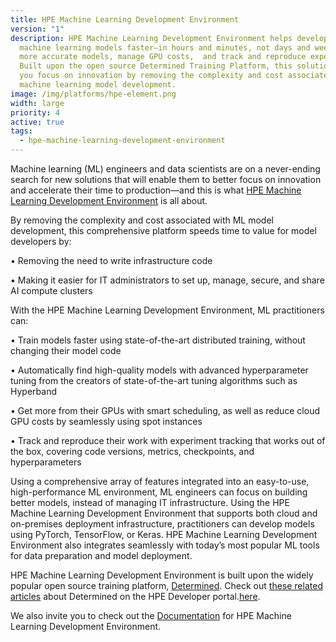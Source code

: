 ```yaml
---
title: HPE Machine Learning Development Environment
version: "1"
description: HPE Machine Learning Development Environment helps developers train
  machine learning models faster—in hours and minutes, not days and weeks—build
  more accurate models, manage GPU costs,  and track and reproduce experiments.
  Built upon the open source Determined Training Platform, this solution helps
  you focus on innovation by removing the complexity and cost associated with
  machine learning model development.
image: /img/platforms/hpe-element.png
width: large
priority: 4
active: true
tags:
  - hpe-machine-learning-development-environment
---
```

Machine learning (ML) engineers and data scientists are on a never-ending search for new solutions that will enable them to better focus on innovation and accelerate their time to production—and this is what [HPE Machine Learning Development Environment](https://www.hpe.com/us/en/solutions/artificial-intelligence/machine-learning-development-environment.html) is all about.

By removing the complexity and cost associated with ML model development, this comprehensive platform speeds time to value for model developers by:

• Removing the need to write infrastructure code

• Making it easier for IT administrators to set up, manage, secure, and share AI compute clusters

With the HPE Machine Learning Development Environment, ML practitioners can:

• Train models faster using state-of-the-art distributed training, without changing their model code

• Automatically find high-quality models with advanced hyperparameter tuning from the creators of state-of-the-art tuning algorithms such as Hyperband

• Get more from their GPUs with smart scheduling, as well as reduce cloud GPU costs by seamlessly using spot instances

• Track and reproduce their work with experiment tracking that works out of the box, covering code versions, metrics, checkpoints, and hyperparameters

Using a comprehensive array of features integrated into an easy-to-use, high-performance ML environment, ML engineers can focus on building better models, instead of managing IT infrastructure. Using the HPE Machine Learning Development Environment that supports both cloud and on-premises deployment infrastructure, practitioners can develop models using PyTorch, TensorFlow, or Keras. HPE Machine Learning Development Environment also integrates seamlessly with today’s most popular ML tools for data preparation and model deployment.

H﻿PE Machine Learning Development Environment is built upon the widely popular open source training platform, [Determined](https://www.determined.ai/). Check out [these related articles](https://developer.hpe.com/platform/determined-ai/home) about Determined on the HPE Developer portal.[here](https://developer.hpe.com/platform/determined-ai/home). 

W﻿e also invite you to check out the [Documentation](https://hpe-mlde.determined.ai/latest/) for HPE Machine Learning Development Environment.